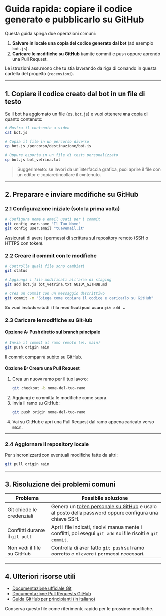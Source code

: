 # Guida rapida: copiare il codice generato e pubblicarlo su GitHub

Questa guida spiega due operazioni comuni:

1. **Salvare in locale una copia del codice generato dal bot** (ad esempio `bot.js`).
2. **Caricare le modifiche su GitHub** tramite commit e push oppure aprendo una Pull Request.

Le istruzioni assumono che tu stia lavorando da riga di comando in questa cartella del progetto (`recensioni`).

---

## 1. Copiare il codice creato dal bot in un file di testo

Se il bot ha aggiornato un file (es. `bot.js`) e vuoi ottenere una copia di quanto contenuto:

```bash
# Mostra il contenuto a video
cat bot.js

# Copia il file in un percorso diverso
cp bot.js /percorso/destinazione/bot.js

# Oppure esporta in un file di testo personalizzato
cp bot.js bot_vetrina.txt
```

> Suggerimento: se lavori da un’interfaccia grafica, puoi aprire il file con un editor e copiare/incollare il contenuto.

---

## 2. Preparare e inviare modifiche su GitHub

### 2.1 Configurazione iniziale (solo la prima volta)

```bash
# Configura nome e email usati per i commit
git config user.name "Il Tuo Nome"
git config user.email "tua@email.it"
```

Assicurati di avere i permessi di scrittura sul repository remoto (SSH o HTTPS con token).

### 2.2 Creare il commit con le modifiche

```bash
# Controlla quali file sono cambiati
git status

# Aggiungi i file modificati all'area di staging
git add bot.js bot_vetrina.txt GUIDA_GITHUB.md

# Crea un commit con un messaggio descrittivo
git commit -m "Spiega come copiare il codice e caricarlo su GitHub"
```

Se vuoi includere tutti i file modificati puoi usare `git add .`.

### 2.3 Caricare le modifiche su GitHub

#### Opzione A: Push diretto sul branch principale

```bash
# Invia il commit al ramo remoto (es. main)
git push origin main
```

Il commit comparirà subito su GitHub.

#### Opzione B: Creare una Pull Request

1. Crea un nuovo ramo per il tuo lavoro:
   ```bash
   git checkout -b nome-del-tuo-ramo
   ```
2. Aggiungi e committa le modifiche come sopra.
3. Invia il ramo su GitHub:
   ```bash
   git push origin nome-del-tuo-ramo
   ```
4. Vai su GitHub e apri una Pull Request dal ramo appena caricato verso `main`.

---

### 2.4 Aggiornare il repository locale

Per sincronizzarti con eventuali modifiche fatte da altri:

```bash
git pull origin main
```

---

## 3. Risoluzione dei problemi comuni

| Problema | Possibile soluzione |
| --- | --- |
| Git chiede le credenziali | Genera un [token personale su GitHub](https://github.com/settings/tokens) e usalo al posto della password oppure configura una chiave SSH. |
| Conflitti durante il `git pull` | Apri i file indicati, risolvi manualmente i conflitti, poi esegui `git add` sui file risolti e `git commit`. |
| Non vedi il file su GitHub | Controlla di aver fatto `git push` sul ramo corretto e di avere i permessi necessari. |

---

## 4. Ulteriori risorse utili

- [Documentazione ufficiale Git](https://git-scm.com/doc)
- [Documentazione Pull Requests GitHub](https://docs.github.com/pull-requests)
- [Guida GitHub per principianti (in italiano)](https://docs.github.com/it/get-started)

Conserva questo file come riferimento rapido per le prossime modifiche.
